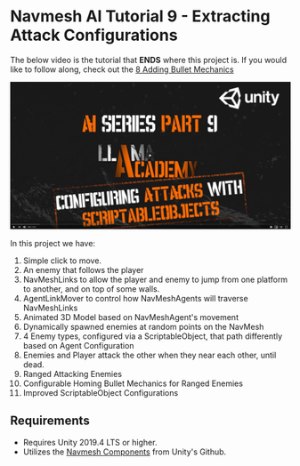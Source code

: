 # Navmesh AI Tutorial 9 - Extracting Attack Configurations
The below video is the tutorial that **ENDS** where this project is. If you would like to follow along, check out the [8 Adding Bullet Mechanics](https://github.com/llamacademy/ai-series-part-8) 

[![Youtube Tutorial](./Video%20Screenshot.png)](https://youtu.be/lRdetRvi8FA&ref=github)

In this project we have:
1. Simple click to move.
2. An enemy that follows the player
3. NavMeshLinks to allow the player and enemy to jump from one platform to another, and on top of some walls.
4. AgentLinkMover to control how NavMeshAgents will traverse NavMeshLinks
5. Animated 3D Model based on NavMeshAgent's movement
6. Dynamically spawned enemies at random points on the NavMesh
7. 4 Enemy types, configured via a ScriptableObject, that path differently based on Agent Configuration
8. Enemies and Player attack the other when they near each other, until dead.
9. Ranged Attacking Enemies
10. Configurable Homing Bullet Mechanics for Ranged Enemies
11. Improved ScriptableObject Configurations

## Requirements
* Requires Unity 2019.4 LTS or higher. 
* Utilizes the [Navmesh Components](https://github.com/Unity-Technologies/NavMeshComponents) from Unity's Github.
